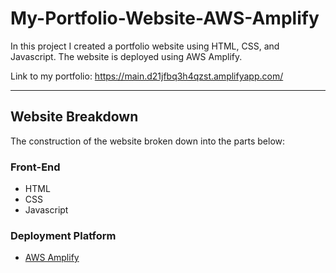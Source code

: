 # My-Portfolio-Website-AWS-Amplify
In this project I created a portfolio website using HTML, CSS, and Javascript. The website is deployed using AWS Amplify.

Link to my portfolio: https://main.d21jfbq3h4qzst.amplifyapp.com/


---

## Website Breakdown

The construction of the website broken down into the parts below:

### Front-End

- HTML
- CSS
- Javascript

### Deployment Platform

- [AWS Amplify](https://aws.amazon.com/amplify/)
